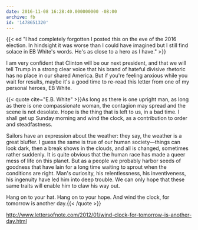 ```yaml
---
date: 2016-11-08 16:28:40.000000000 -08:00
archive: fb
id: '1478651320'
---
```


{{< ed "I had completely forgotten I posted this on the eve of the 2016 election. In hindsight it was worse than I could have imagined but I still find solace in EB White's words. He's as close to a hero as I have." >}}

I am very confident that Clinton will be our next president, and that we will tell Trump in a strong clear voice that his brand of hateful divisive rhetoric has no place in our shared America. But if you're feeling anxious while you wait for results, maybe it's a good time to re-read this letter from one of my personal heroes, EB White. 

{{< quote cite="E.B. White" >}}As long as there is one upright man, as long as there is one compassionate woman, the contagion may spread and the scene is not desolate. Hope is the thing that is left to us, in a bad time. I shall get up Sunday morning and wind the clock, as a contribution to order and steadfastness.

Sailors have an expression about the weather: they say, the weather is a great bluffer. I guess the same is true of our human society—things can look dark, then a break shows in the clouds, and all is changed, sometimes rather suddenly. It is quite obvious that the human race has made a queer mess of life on this planet. But as a people we probably harbor seeds of goodness that have lain for a long time waiting to sprout when the conditions are right. Man's curiosity, his relentlessness, his inventiveness, his ingenuity have led him into deep trouble. We can only hope that these same traits will enable him to claw his way out.

Hang on to your hat. Hang on to your hope. And wind the clock, for tomorrow is another day.{{< /quote >}}

http://www.lettersofnote.com/2012/01/wind-clock-for-tomorrow-is-another-day.html
